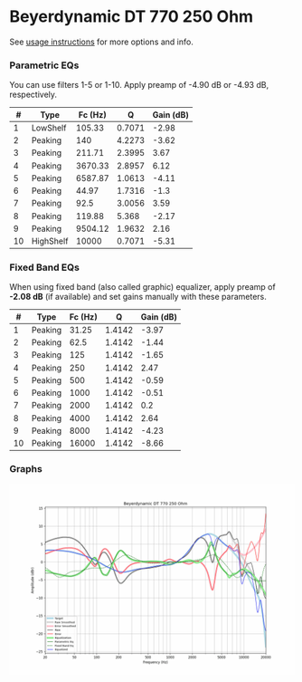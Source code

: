 # Beyerdynamic DT 770 250 Ohm
See [usage instructions](https://github.com/jaakkopasanen/AutoEq#usage) for more options and info.

### Parametric EQs
You can use filters 1-5 or 1-10. Apply preamp of -4.90 dB or -4.93 dB, respectively.

|   # | Type      |   Fc (Hz) |      Q |   Gain (dB) |
|-----|-----------|-----------|--------|-------------|
|   1 | LowShelf  |    105.33 | 0.7071 |       -2.98 |
|   2 | Peaking   |    140    | 4.2273 |       -3.62 |
|   3 | Peaking   |    211.71 | 2.3995 |        3.67 |
|   4 | Peaking   |   3670.33 | 2.8957 |        6.12 |
|   5 | Peaking   |   6587.87 | 1.0613 |       -4.11 |
|   6 | Peaking   |     44.97 | 1.7316 |       -1.3  |
|   7 | Peaking   |     92.5  | 3.0056 |        3.59 |
|   8 | Peaking   |    119.88 | 5.368  |       -2.17 |
|   9 | Peaking   |   9504.12 | 1.9632 |        2.16 |
|  10 | HighShelf |  10000    | 0.7071 |       -5.31 |

### Fixed Band EQs
When using fixed band (also called graphic) equalizer, apply preamp of **-2.08 dB** (if available) and set gains manually with these parameters.

|   # | Type    |   Fc (Hz) |      Q |   Gain (dB) |
|-----|---------|-----------|--------|-------------|
|   1 | Peaking |     31.25 | 1.4142 |       -3.97 |
|   2 | Peaking |     62.5  | 1.4142 |       -1.44 |
|   3 | Peaking |    125    | 1.4142 |       -1.65 |
|   4 | Peaking |    250    | 1.4142 |        2.47 |
|   5 | Peaking |    500    | 1.4142 |       -0.59 |
|   6 | Peaking |   1000    | 1.4142 |       -0.51 |
|   7 | Peaking |   2000    | 1.4142 |        0.2  |
|   8 | Peaking |   4000    | 1.4142 |        2.64 |
|   9 | Peaking |   8000    | 1.4142 |       -4.23 |
|  10 | Peaking |  16000    | 1.4142 |       -8.66 |

### Graphs
![](./Beyerdynamic%20DT%20770%20250%20Ohm.png)
